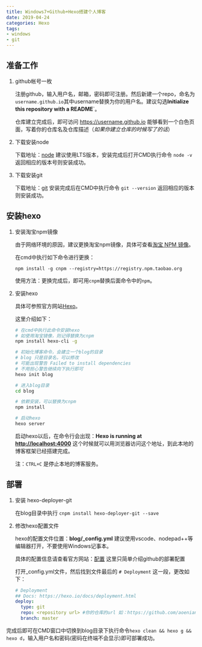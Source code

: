```yaml
---
title: Windows7+Github+Hexo搭建个人博客
date: 2019-04-24
categories: Hexo
tags:
- windows
- git
---
```


## 准备工作

1. github帐号一枚

    注册github，输入用户名，邮箱，密码即可注册。然后新建一个repo，命名为`username.github.io`其中username替换为你的用户名。建议勾选**Initialize this repository with a README**`。

    仓库建立完成后，即可访问 <https://username.github.io> 能够看到一个白色页面，写着你的仓库名及仓库描述（*如果你建立仓库的时候写了的话*）

    <!-- more -->

2. 下载安装node

    下载地址：[node](https://nodejs.org/en/download/) 建议使用LTS版本，安装完成后打开CMD执行命令 `node -v` 返回相应的版本号则安装成功。

3. 下载安装git

    下载地址：[git](https://git-scm.com/downloads) 安装完成后在CMD中执行命令 `git --version` 返回相应的版本则安装成功。

## 安装hexo

1. 安装淘宝npm镜像

    由于网络环境的原因，建议更换淘宝npm镜像，具体可查看[淘宝 NPM 镜像](http://npm.taobao.org/)。

    在cmd中执行如下命令进行更换：

    `npm install -g cnpm --registry=https://registry.npm.taobao.org`

    使用方法：更换完成后，即可用`cnpm`替换后面命令中的`npm`。

2. 安装hexo

    具体可参照官方网站[Hexo](https://hexo.io/zh-cn/)。

    这里介绍如下：

    ```bash
    # 在cmd中执行此命令安装hexo
    # 如使用淘宝镜像，则记得替换为cnpm
    npm install hexo-cli -g

    # 初始化博客命令，会建立一个blog的目录
    # blog 只是目录名，可以修改
    # 可能出现警告 Failed to install dependencies
    # 不用担心警告继续向下执行即可
    hexo init blog

    # 进入blog目录
    cd blog

    # 依赖安装，可以替换为cnpm
    npm install

    # 启动hexo
    hexo server
    ```

    启动hexo以后，在命令行会出现：**Hexo is running at <http://localhost:4000>** 这个时候就可以用浏览器访问这个地址，到此本地的博客框架已经搭建完成。

    注：`CTRL+C` 是停止本地的博客服务。

## 部署

1. 安装 hexo-deployer-git

    在blog目录中执行 `cnpm install hexo-deployer-git --save`

2. 修改hexo配置文件

    hexo的配置文件位置：**blog/_config.yml** 建议使用vscode、nodepad++等编辑器打开，不要使用Windows记事本。

    具体的配置信息请查看官方网站：[配置](https://hexo.io/zh-cn/docs/configuration) 这里只简单介绍github的部署配置

    打开_config.yml文件，然后找到文件最后的 `# Deployment` 这一段，更改如下：

    ```yml
    # Deployment
    ## Docs: https://hexo.io/docs/deployment.html
    deploy:
      type: git
      repo: <repository url> #你的仓库的url 如：https://github.com/aoenian/aoenian.github.io.git
      branch: master
    ```

完成后即可在CMD窗口中切换到blog目录下执行命令`hexo clean && hexo g && hexo d`，输入用户名和密码(密码在终端不会显示)即可部署成功。